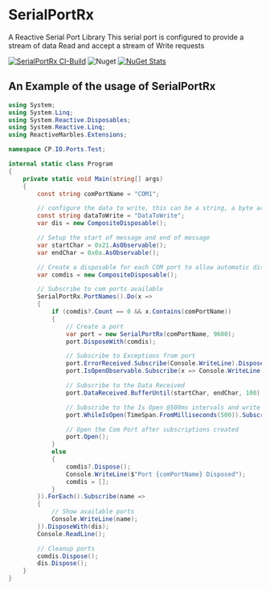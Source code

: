 # SerialPortRx
A Reactive Serial Port Library
 This serial port is configured to provide a stream of data Read and accept a stream of Write requests

[![SerialPortRx CI-Build](https://github.com/ChrisPulman/SerialPortRx/actions/workflows/dotnet.yml/badge.svg)](https://github.com/ChrisPulman/SerialPortRx/actions/workflows/dotnet.yml)
![Nuget](https://img.shields.io/nuget/dt/SerialPortRx)
[![NuGet Stats](https://img.shields.io/nuget/v/SerialPortRx.svg)](https://www.nuget.org/packages/SerialPortRx)

## An Example of the usage of SerialPortRx
```csharp
using System;
using System.Linq;
using System.Reactive.Disposables;
using System.Reactive.Linq;
using ReactiveMarbles.Extensions;

namespace CP.IO.Ports.Test;

internal static class Program
{
    private static void Main(string[] args)
    {
        const string comPortName = "COM1";

        // configure the data to write, this can be a string, a byte array, or a char array
        const string dataToWrite = "DataToWrite";
        var dis = new CompositeDisposable();

        // Setup the start of message and end of message
        var startChar = 0x21.AsObservable();
        var endChar = 0x0a.AsObservable();

        // Create a disposable for each COM port to allow automatic disposal upon loss of COM port
        var comdis = new CompositeDisposable();

        // Subscribe to com ports available
        SerialPortRx.PortNames().Do(x =>
        {
            if (comdis?.Count == 0 && x.Contains(comPortName))
            {
                // Create a port
                var port = new SerialPortRx(comPortName, 9600);
                port.DisposeWith(comdis);

                // Subscribe to Exceptions from port
                port.ErrorReceived.Subscribe(Console.WriteLine).DisposeWith(comdis);
                port.IsOpenObservable.Subscribe(x => Console.WriteLine($"Port {comPortName} is {(x ? "Open" : "Closed")}")).DisposeWith(comdis);

                // Subscribe to the Data Received
                port.DataReceived.BufferUntil(startChar, endChar, 100).Subscribe(data => Console.WriteLine(data)).DisposeWith(comdis);

                // Subscribe to the Is Open @500ms intervals and write to com port
                port.WhileIsOpen(TimeSpan.FromMilliseconds(500)).Subscribe(_ => port.Write(dataToWrite)).DisposeWith(comdis);

                // Open the Com Port after subscriptions created
                port.Open();
            }
            else
            {
                comdis?.Dispose();
                Console.WriteLine($"Port {comPortName} Disposed");
                comdis = [];
            }
        }).ForEach().Subscribe(name =>
        {
            // Show available ports
            Console.WriteLine(name);
        }).DisposeWith(dis);
        Console.ReadLine();

        // Cleanup ports
        comdis.Dispose();
        dis.Dispose();
    }
}
```
